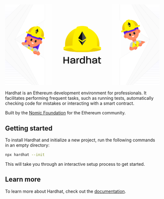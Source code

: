 ![](/img/hardhat-header.png)

Hardhat is an Ethereum development environment for professionals. It facilitates performing frequent tasks, such as running tests, automatically checking code for mistakes or interacting with a smart contract.

Built by the [Nomic Foundation](https://nomic.foundation/) for the Ethereum community.

## Getting started

To install Hardhat and initialize a new project, run the following commands in an empty directory:

```bash
npx hardhat --init
```

This will take you through an interactive setup process to get started.

## Learn more

To learn more about Hardhat, check out the [documentation](https://hardhat.org/docs/).
